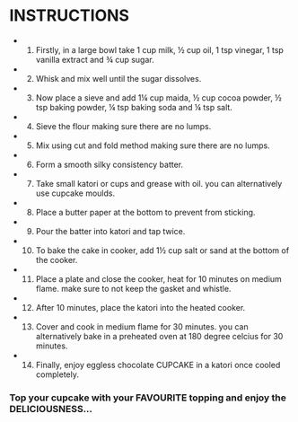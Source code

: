 # INSTRUCTIONS
 
* 1) Firstly, in a large bowl take 1 cup milk, ½ cup oil, 1 tsp vinegar, 1 tsp vanilla extract and ¾ cup sugar.
* 2) Whisk and mix well until the sugar dissolves.
* 3) Now place a sieve and add 1¼ cup maida, ½ cup cocoa powder, ½ tsp baking powder, ¼ tsp baking soda and ¼ tsp salt.
* 4) Sieve the flour making sure there are no lumps.
* 5) Mix using cut and fold method making sure there are no lumps.
* 6) Form a smooth silky consistency batter.
* 7) Take small katori or cups and grease with oil. you can alternatively use cupcake moulds.
* 8) Place a butter paper at the bottom to prevent from sticking.
* 9) Pour the batter into katori and tap twice.
* 10) To bake the cake in cooker, add 1½ cup salt or sand at the bottom of the cooker.
* 11) Place a plate and close the cooker, heat for 10 minutes on medium flame. make sure to not keep the gasket and whistle.
* 12) After 10 minutes, place the katori into the heated cooker.
* 13) Cover and cook in medium flame for 30 minutes. you can alternatively bake in a preheated oven at 180 degree celcius for 30 minutes.
* 14) Finally, enjoy eggless chocolate CUPCAKE in a katori once cooled completely.

### Top your cupcake with your FAVOURITE topping and enjoy the DELICIOUSNESS...
